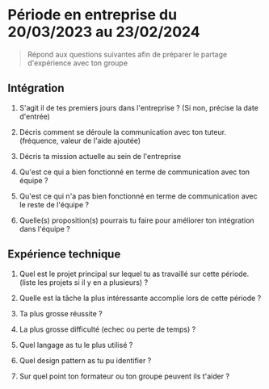 # Période en entreprise du 20/03/2023 au 23/02/2024

> Répond aux questions suivantes afin de préparer le partage d'expérience avec ton groupe

## Intégration

1. S'agit il de tes premiers jours dans l'entreprise ? (Si non, précise la date d'entrée)

2. Décris comment se déroule la communication avec ton tuteur. (fréquence, valeur de l'aide ajoutée)

3. Décris ta mission actuelle au sein de l'entreprise

4. Qu'est ce qui a bien fonctionné en terme de communication avec ton équipe ?

5. Qu'est ce qui n'a pas bien fonctionné en terme de communication avec le reste de l'équipe ?

6. Quelle(s) proposition(s) pourrais tu faire pour améliorer ton intégration dans l'équipe ?

## Expérience technique

1. Quel est le projet principal sur lequel tu as travaillé sur cette période. (liste les projets si il y en a plusieurs) ?

2. Quelle est la tâche la plus intéressante accomplie lors de cette période ?

3. Ta plus grosse réussite ?

4. La plus grosse difficulté (echec ou perte de temps) ?

5. Quel langage as tu le plus utilisé ?

6. Quel design pattern as tu pu identifier ?

7. Sur quel point ton formateur ou ton groupe peuvent ils t'aider ?
